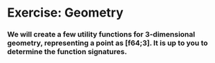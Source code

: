 # Exercise: Geometry

### We will create a few utility functions for 3-dimensional geometry, representing a point as [f64;3]. It is up to you to determine the function signatures.